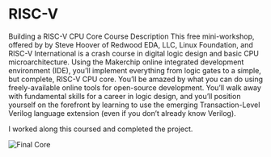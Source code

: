# RISC-V
Building a RISC-V CPU Core
Course Description
This free mini-workshop, offered by by Steve Hoover of Redwood EDA, LLC, Linux Foundation, and RISC-V International is a crash course in digital logic design and basic CPU microarchitecture. Using the Makerchip online integrated development environment (IDE), you’ll implement everything from logic gates to a simple, but complete, RISC-V CPU core. You’ll be amazed by what you can do using freely-available online tools for open-source development. You’ll walk away with fundamental skills for a career in logic design, and you’ll position yourself on the forefront by learning to use the emerging Transaction-Level Verilog language extension (even if you don’t already know Verilog).

I worked along this coursed and completed the project.

![Final Core](lib/riscv.svg)
